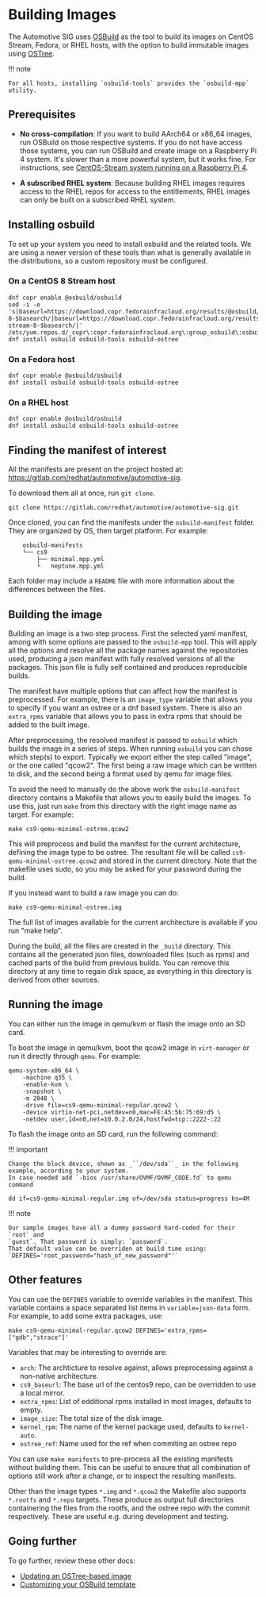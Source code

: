 # Building Images

The Automotive SIG uses [OSBuild](https://www.osbuild.org/) as the tool to build
its images on CentOS Stream, Fedora, or RHEL hosts, with the option to build immutable images using [OSTree](https://ostreedev.github.io/ostree/introduction/).

!!! note

    For all hosts, installing `osbuild-tools` provides the `osbuild-mpp` utility.

## Prerequisites

- **No cross-compilation**: If you want to build
  AArch64 or x86_64 images, run OSBuild on those respective systems. If you do not have access those systems, you can run OSBuild and create image
  on a Raspberry Pi 4 system. It's slower than a more powerful system, but it
  works fine.
  For instructions, see [CentOS-Stream system running on a
  Raspberry Pi 4](centos_stream_pi4.md).

- **A subscribed RHEL system**: Because building RHEL images requires access to the
  RHEL repos for access to the entitlements, RHEL images
  can only be built on a subscribed RHEL system.

## Installing osbuild

To set up your system you need to install osbuild and the related
tools.  We are using a newer version of these tools than what is
generally available in the distributions, so a custom repository must
be configured.

### On a CentOS 8 Stream host

```
dnf copr enable @osbuild/osbuild
sed -i -e 's|baseurl=https://download.copr.fedorainfracloud.org/results/@osbuild/osbuild/epel-8-$basearch/|baseurl=https://download.copr.fedorainfracloud.org/results/@osbuild/osbuild/centos-stream-8-$basearch/|' /etc/yum.repos.d/_copr\:copr.fedorainfracloud.org\:group_osbuild\:osbuild.repo
dnf install osbuild osbuild-tools osbuild-ostree
```


### On a Fedora host

```
dnf copr enable @osbuild/osbuild
dnf install osbuild osbuild-tools osbuild-ostree
```


### On a RHEL host

```
dnf copr enable @osbuild/osbuild
dnf install osbuild osbuild-tools osbuild-ostree
```


## Finding the manifest of interest

All the manifests are present on the project hosted at: https://gitlab.com/redhat/automotive/automotive-sig.

To download them all at once, run `git clone`.

```
git clone https://gitlab.com/redhat/automotive/automotive-sig.git
```

Once cloned, you can find the manifests under the `osbuild-manifest` folder.
They are organized by OS, then target platform. For example:
```
    osbuild-manifests
    └── cs9
        ├── minimal.mpp.yml
        └   neptune.mpp.yml
```

Each folder may include a `README` file with more information
about the differences between the files.

## Building the image

Building an image is a two step process. First the selected yaml
manifest, among with some options are passed to the `osbuild-mpp`
tool. This will apply all the options and resolve all the package
names against the repositories used, producing a json manifest with
fully resolved versions of all the packages. This json file is fully
self contained and produces reproducible builds.

The manifest have multiple options that can affect how the manifest is
preprocessed. For example, there is an `image_type` variable that
allows you to specify if you want an ostree or a dnf based
system. There is also an `extra_rpms` variable that allows you to pass
in extra rpms that should be added to the built image.

After preprocessing, the resolved manifest is passed to `osbuild`
which builds the image in a series of steps. When running `osbuild`
you can chose which step(s) to export. Typically we export either the
step called "image", or the one called "qcow2". The first being a raw
image which can be written to disk, and the second being a format used
by qemu for image files.

To avoid the need to manually do the above work the `osbuild-manifest`
directory contains a Makefile that allows you to easily build the
images. To use this, just run `make` from this directory with the
right image name as target. For example:

```
make cs9-qemu-minimal-ostree.qcow2
```

This will preprocess and build the manifest for the current
architecture, defining the image type to be ostree. The resultant file
will be called `cs9-qemu-minimal-ostree.qcow2` and stored in the current
directory. Note that the makefile uses sudo, so you may be asked for
your password during the build.

If you instead want to build a raw image you can do:

```
make cs9-qemu-minimal-ostree.img
```

The full list of images available for the current architecture is available
if you run "make help".

During the build, all the files are created in the `_build`
directory. This contains all the generated json files, downloaded
files (such as rpms) and cached parts of the build from previous
builds. You can remove this directory at any time to regain disk
space, as everything in this directory is derived from other sources.


## Running the image

You can either run the image in qemu/kvm or flash the image onto an SD card.

To boot the image in qemu/kvm, boot the qcow2 image in `virt-manager` or run it
directly through `qemu`. For example:

```
qemu-system-x86_64 \
    -machine q35 \
    -enable-kvm \
    -snapshot \
    -m 2048 \
    -drive file=cs9-qemu-minimal-regular.qcow2 \
    -device virtio-net-pci,netdev=n0,mac=FE:45:5b:75:69:d5 \
    -netdev user,id=n0,net=10.0.2.0/24,hostfwd=tcp::2222-:22
```

To flash the image onto an SD card, run the following command:

!!! important

    Change the block device, shown as _``/dev/sda``_ in the following example, according to your system.
    In case needed add `-bios /usr/share/OVMF/OVMF_CODE.fd` to qemu command

```
dd if=cs9-qemu-minimal-regular.img of=/dev/sda status=progress bs=4M
```

!!! note

    Our sample images have all a dummy password hard-coded for their `root` and
    `guest`. That password is simply: `password`.
    That default value can be overriden at build time using:
    `DEFINES='root_password="hash_of_new_password"'`


## Other features

You can use the `DEFINES` variable to override variables in the manifest. This
variable contains a space separated list items in `variable=json-data` form.
For example, to add some extra packages, use:

```
make cs9-qemu-minimal-regular.qcow2 DEFINES='extra_rpms=["gdb","strace"]'
```

Variables that may be interesting to override are:

* `arch`: The archticture to resolve against, allows preprocessing
    against a non-native architecture.
* `cs9_baseurl`: The base url of the centos9 repo, can be overridden
    to use a local mirror.
* `extra_rpms`: List of edditional rpms installed in most images,
    defaults to empty.
* `image_size`: The total size of the disk image.
* `kernel_rpm`: The name of the kernel package used, defaults to
    `kernel-auto`.
* `ostree_ref`: Name used for the ref when commiting an ostree repo

You can use `make manifests` to pre-process all the existing manifests
without building them. This can be useful to ensure that all
combination of options still work after a change, or to inspect
the resulting manifests.

Other than the image types `*.img` and `*.qcow2` the Makefile also
supports `*.rootfs` and `*.repo` targets.  These produce as output
full directories containering the files from the rootfs, and the
ostree repo with the commit respectively. These are useful e.g. during
development and testing.


## Going further

To go further, review these other docs:

* [Updating an OSTree-based image](updating_ostree.md)
* [Customizing your OSBuild template](customize_template.md)
